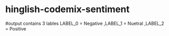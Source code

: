 # hinglish-codemix-sentiment
#output contains 3 lables LABEL_0 = Negative ,LABEL_1 = Nuetral ,LABEL_2 = Positive
